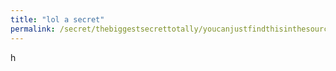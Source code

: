 ```yaml
---
title: "lol a secret"
permalink: /secret/thebiggestsecrettotally/youcanjustfindthisinthesourcecode/epic
---
```

h
